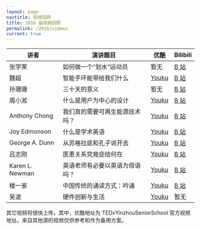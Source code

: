 ```yaml
---
layout: page
navtitle: 视频回顾
title: 2016 届视频回顾
permalink: /2016/videos
current: true
---
```


讲者 | 演讲题目 | 优酷 | Bilibili
-----|----------|------|----------
张学荣 | 如何做一个“划水”运动员 | 暂无 | [B 站](http://www.bilibili.com/video/av4957218/)
魏超| 智能手环能带给我们什么 | [Youku](http://v.youku.com/v_show/id_XMTYwOTQzMjA3Mg==.html) | [B 站](http://www.bilibili.com/video/av4957191/)
孙珊珊 | 三十天的意义 | 暂无 | [B 站](http://www.bilibili.com/video/av4957190/)
周小淞 | 什么是用户为中心的设计 | [Youku](http://v.youku.com/v_show/id_XMTYwODg5NzY5Ng==.html) | [B 站](http://www.bilibili.com/video/av4953746/)
Anthony Chong | 我们真的需要可再生能源技术吗？ | [Youku](http://v.youku.com/v_show/id_XMTYwODg4NjEyMA==.html) | [B 站](http://www.bilibili.com/video/av4953589/)
Joy Edmonson | 什么是学术英语 | [Youku](http://v.youku.com/v_show/id_XMTYwODg4MzA4OA==.html) | [B 站](http://www.bilibili.com/video/av4953539/)
George A. Dunn | 从苏格拉底和孔子说开去 | [Youku](http://v.youku.com/v_show/id_XMTYwODg1MDQ2NA==.html) | [B 站](http://www.bilibili.com/video/av4951717/)
吕志刚 | 医患关系究竟症结何在 | [Youku](http://v.youku.com/v_show/id_XMTYwODg1Njg1Ng==.html) | [B 站](http://www.bilibili.com/video/av4951567/)
Karen L. Newman | 英语老师有必要以英语为母语吗？ | [Youku](http://v.youku.com/v_show/id_XMTYwODg3ODE0NA==.html) | [B 站](http://www.bilibili.com/video/av4951989/)
楼一家 | 中国传统的诵读方式：吟诵 | [Youku](http://v.youku.com/v_show/id_XMTYwODgzODI5Ng==.html) | [B 站](http://www.bilibili.com/video/av4951146/)
吴波 | 硬件创新与生活 | [Youku](http://v.youku.com/v_show/id_XMTYwODg1OTQyNA==.html) | 暂无

其它视频将很快上传。其中，优酷地址为 TEDxYinzhouSeniorSchool 官方视频地址。来自其他源的视频仅供参考和作为备用方案。
